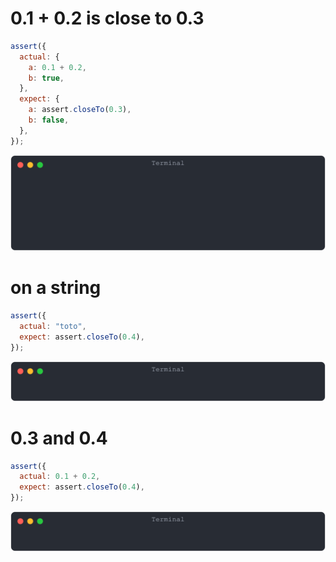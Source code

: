 # 0.1 + 0.2 is close to 0.3

```js
assert({
  actual: {
    a: 0.1 + 0.2,
    b: true,
  },
  expect: {
    a: assert.closeTo(0.3),
    b: false,
  },
});
```

![img](<./assert_close_to/0_1_+_0_2_is_close_to_0_3.svg>)

# on a string

```js
assert({
  actual: "toto",
  expect: assert.closeTo(0.4),
});
```

![img](<./assert_close_to/on_a_string.svg>)

# 0.3 and 0.4

```js
assert({
  actual: 0.1 + 0.2,
  expect: assert.closeTo(0.4),
});
```

![img](<./assert_close_to/0_3_and_0_4.svg>)

